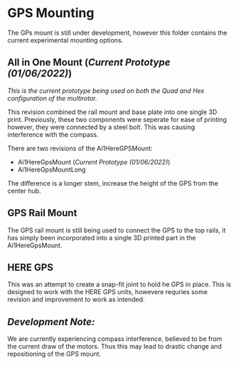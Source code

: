 # GPS Mounting
The GPs mount is still under development, however this folder contains the current experimental mounting options.

## All in One Mount (_Current Prototype (01/06/2022)_)
_This is the current prototype being used on both the Quad and Hex configuration of the multirotor._

This revision combined the rail mount and base plate into one single 3D print. Previously, these two components were seperate for ease of printing however,
 they were connected by a steel bolt. This was causing interference with the compass.
 
 There are two revisions of the Ai1HereGPSMount:
 - Ai1HereGpsMount (_Current Prototype (01/06/2022)_)
 - Ai1HereGpsMountLong
 
 The difference is a longer stem, increase the height of the GPS from the center hub.

## GPS Rail Mount
The GPS rail mount is still being used to connect the GPS to the top rails, it has simply been incorporated into a single 3D printed part in the Ai1HereGpsMount.

## HERE GPS
This was an attempt to create a snap-fit joint to hold he GPS in place. This is designed to work with the HERE GPS units, howevere requries some revision
and improvement to work as intended.

## _Development Note:_
We are currently experiencing compass interference, believed to be from the current draw of the motors. Thus this may lead to drastic change and 
repositioning of the GPS mount.
